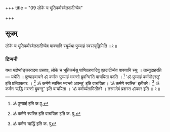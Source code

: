 +++
title = "09 लोके च भूतिकर्मस्वेतदादीन्येव"

+++
## सूत्रम्
लोके च भूतिकर्मस्वेतदादीन्येव वाक्यानि स्युर्यथा पुण्याहं स्वस्त्यृद्धिमिति ॥९॥  
### टिप्पनी
यथा यज्ञेष्वोङ्कारादयः प्रसवाः, लोके च भूतिकर्मसु पाणिग्रहणादिषु एतदादीन्येव वाक्यानि स्युः । तान्युदाहरति— यथेति । पुण्याहवाचने ॐ कर्मणः पुण्याहं भवन्तो ब्रुवन्वि'ति वाचयिता वदति । [^१] 'ॐ पुण्याहं कर्मणोऽस्तु' इति प्रतिवक्तारः । [^२] ॐ कर्मणे स्वस्ति भवन्तो अवन्तु' इति वाचयिता। 'ॐ कर्मणे स्वस्ति' इतीतरे। [^३] ॐ कर्मण ऋद्धि भवन्तो ब्रुवन्तु" इति वाचयिता । 'ॐ कर्मर्घ्यतामितीतरे । तस्मादेवं प्रशस्त ॐकार इति ॥ ९॥  


[^१]:

    ॐ पुण्याहं इति क.पु.  

[^२]:

    ॐ कर्मणे स्वस्ति इति वाचयिता इति क. पु.  

[^३]:

    ॐ कर्मण ऋद्धिं इति क. पु   
